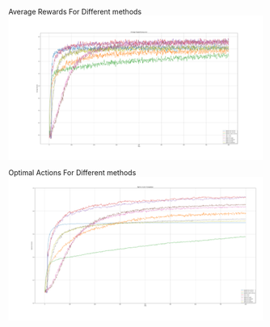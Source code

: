 Average Rewards For Different methods
![alt text](figures/All-Average-rewards.png "Average Rewards For Different methods")

Optimal Actions For Different methods
![alt text](figures/All-OptimalActions.png "Optimal Actions For Different methods")